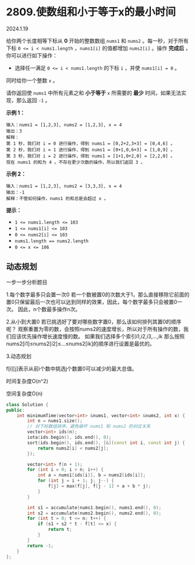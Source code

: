 # 2809.使数组和小于等于x的最小时间

2024.1.19

给你两个长度相等下标从 **0** 开始的整数数组 `nums1` 和 `nums2` 。每一秒，对于所有下标 `0 <= i < nums1.length` ，`nums1[i]` 的值都增加 `nums2[i]` 。操作 **完成后** ，你可以进行如下操作：

- 选择任一满足 `0 <= i < nums1.length` 的下标 `i` ，并使 `nums1[i] = 0` 。

同时给你一个整数 `x` 。

请你返回使 `nums1` 中所有元素之和 **小于等于** `x` 所需要的 **最少** 时间，如果无法实现，那么返回 `-1` 。

**示例 1：**

```
输入：nums1 = [1,2,3], nums2 = [1,2,3], x = 4
输出：3
解释：
第 1 秒，我们对 i = 0 进行操作，得到 nums1 = [0,2+2,3+3] = [0,4,6] 。
第 2 秒，我们对 i = 1 进行操作，得到 nums1 = [0+1,0,6+3] = [1,0,9] 。
第 3 秒，我们对 i = 2 进行操作，得到 nums1 = [1+1,0+2,0] = [2,2,0] 。
现在 nums1 的和为 4 。不存在更少次数的操作，所以我们返回 3 。
```

**示例 2：**

```
输入：nums1 = [1,2,3], nums2 = [3,3,3], x = 4
输出：-1
解释：不管如何操作，nums1 的和总是会超过 x 。
```

**提示：**

- `1 <= nums1.length <= 103`
- `1 <= nums1[i] <= 103`
- `0 <= nums2[i] <= 103`
- `nums1.length == nums2.length`
- `0 <= x <= 106`



## 动态规划

一步一步分析题目

1.每个数字最多只会置一次0
若一个数被置0的次数大于1，那么直接移除它前面的置0只保留最后一次也可以达到同样的效果，因此，每个数字最多只会被置0一次。
因此，n个数最多操作n次。

2.从小到大置0
若已挑选好了要对哪些数字置0，那么该如何排列其置0的顺序呢？
观察重置为零的数，会按照nums2的速度增长，所以对于所有操作的数，我们应该优先操作增长速度慢的数。
如果我们选择多个索引i1,i2,i3,...,ik 那么按照nums2[i1]≤nums2[i2]≤...≤nums2[ik]的顺序进行设置是最优的。

3.动态规划

f\[i][j]表示从前i个数中挑选j个数置0可以减少的最大总值。



时间复杂度O(n^2)

空间复杂度O(n)

```c++
class Solution {
public:
    int minimumTime(vector<int> &nums1, vector<int> &nums2, int x) {
        int n = nums1.size();
        // 对下标数组排序，避免破坏 nums1 和 nums2 的对应关系
        vector<int> ids(n);
        iota(ids.begin(), ids.end(), 0);
        sort(ids.begin(), ids.end(), [&](const int i, const int j) {
            return nums2[i] < nums2[j];
        });

        vector<int> f(n + 1);
        for (int i = 0; i < n; i++) {
            int a = nums1[ids[i]], b = nums2[ids[i]];
            for (int j = i + 1; j; j--) {
                f[j] = max(f[j], f[j - 1] + a + b * j);
            }
        }

        int s1 = accumulate(nums1.begin(), nums1.end(), 0);
        int s2 = accumulate(nums2.begin(), nums2.end(), 0);
        for (int t = 0; t <= n; t++) {
            if (s1 + s2 * t - f[t] <= x) {
                return t;
            }
        }
        return -1;
    }
};
```

